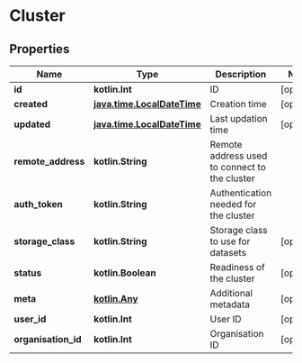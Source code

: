 
# Cluster

## Properties
Name | Type | Description | Notes
------------ | ------------- | ------------- | -------------
**id** | **kotlin.Int** | ID |  [optional]
**created** | [**java.time.LocalDateTime**](java.time.LocalDateTime.md) | Creation time |  [optional]
**updated** | [**java.time.LocalDateTime**](java.time.LocalDateTime.md) | Last updation time |  [optional]
**remote_address** | **kotlin.String** | Remote address used to connect to the cluster | 
**auth_token** | **kotlin.String** | Authentication needed for the cluster | 
**storage_class** | **kotlin.String** | Storage class to use for datasets |  [optional]
**status** | **kotlin.Boolean** | Readiness of the cluster |  [optional]
**meta** | [**kotlin.Any**](kotlin.Any.md) | Additional metadata |  [optional]
**user_id** | **kotlin.Int** | User ID |  [optional]
**organisation_id** | **kotlin.Int** | Organisation ID |  [optional]



